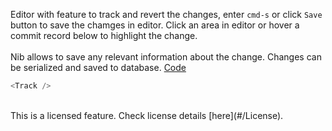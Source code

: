 Editor with feature to track and revert the changes, enter `cmd-s` or click `Save` button to save the chamges in editor. Click an area in editor or hover a commit record below to highlight the change.
<br />
<br />
Nib allows to save any relevant information about the change. Changes can be serialized and saved to database. <a target="_blank" href="https://github.com/nib-edit/Nib/blob/master/packages/docs/demo/Track/index.jsx">Code</a>
<br />

```js
<Track />
```

<br />
This is a licensed feature. Check license details [here](#/License).
